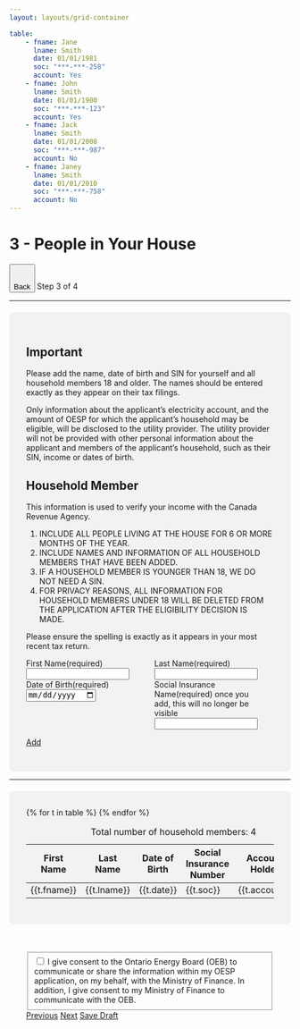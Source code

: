 ```yaml
---
layout: layouts/grid-container

table:
    - fname: Jane
      lname: Smith
      date: 01/01/1981
      soc: "***-***-258"
      account: Yes
    - fname: John
      lname: Smith
      date: 01/01/1980
      soc: "***-***-123"
      account: Yes
    - fname: Jack
      lname: Smith
      date: 01/01/2008
      soc: "***-***-987"
      account: No
    - fname: Janey
      lname: Smith
      date: 01/01/2010
      soc: "***-***-758"
      account: No
---
```

<style>
img {
  cover-fit: contain;
  max-width: 90%;
}
@media (max-width: 799px) {
    .small-table {
        display: block;
    }
    .large-table {
        display: none;
    }
}
@media (min-width: 800px) {
    .content {
        display: flex;
        gap: 30px;
    }
    .content .ontario-form-group {
        width: 45%;
    }
    .small-table {
        display: none;
    }
    .large-table {
        display: block;
    }
}
.two-thirds > div:first-child {
  width: 66%;

}
.two-up.ontario-input {
  margin: 0;
}
h3 {
  margin-bottom: 1rem;
}
h4 {
  margin-top: 1rem;
}

.save:after{
   content: 'Save Draft';
   display: block;
}
.save:focus:after,
.save:active:after{
   content: 'Draft Saved!';
   display: block;
}
</style>

<div class="container">

# 3 - People in Your House
<div class="ontario-step-indicator">
    <div class="ontario-row">
        <div class="ontario-columns ontario-small-12">
            <div class="ontario-step-indicator--with-back-button">
                <button class="ontario-button ontario-button--tertiary">
                    <svg class="ontario-icon" alt="" aria-hidden="true" focusable="false" sol:category="primary" viewBox="0 0 24 24" preserveAspectRatio="xMidYMid meet">  <use href="#ontario-icon-chevron-left"></use> </svg>Back
                </button>
                <span class="ontario-h4">Step&nbsp;3 of&nbsp;4</span>
            </div>
            <hr />
        </div>
    </div>
</div>
</div>
<div style="background-color: #F2F2F2; border-radius: 8px; padding: 30px; margin-top: 20px; " markdown="1">

## Important
Please add the name, date of birth and SIN for yourself and all household members 18 and older. The names should be entered exactly as they appear on their tax filings.

Only information about the applicant’s electricity account, and the amount of OESP for which the applicant’s household may be eligible, will be disclosed to the utility provider. The utility provider will not be provided with other personal information about the applicant and members of the applicant’s household, such as their SIN, income or dates of birth.

## Household Member
This information is used to verify your income with the Canada Revenue Agency.
1. INCLUDE ALL PEOPLE LIVING AT THE HOUSE FOR 6 OR MORE MONTHS OF THE YEAR.
2. INCLUDE NAMES AND INFORMATION OF ALL HOUSEHOLD MEMBERS THAT HAVE BEEN ADDED.
3. IF A HOUSEHOLD MEMBER IS YOUNGER THAN 18, WE DO NOT NEED A SIN.
4. FOR PRIVACY REASONS, ALL INFORMATION FOR HOUSEHOLD MEMBERS UNDER 18 WILL BE DELETED FROM THE APPLICATION AFTER THE ELIGIBILITY DECISION IS MADE.

 Please ensure the spelling is exactly as it appears in your most recent tax return.

<div class="content">
<div class="ontario-form-group">
    <label class="ontario-label">
        First Name<span class="ontario-label__flag">(required)</span>
    </label>
    <input class="ontario-input" type="text">
</div>

<div class="ontario-form-group">
    <label class="ontario-label">
        Last Name<span class="ontario-label__flag">(required)</span>
    </label>
    <input class="ontario-input" type="text">
</div>
</div>

<div class="content">
<div class="ontario-form-group">
    <label class="ontario-label">
        Date of Birth<span class="ontario-label__flag">(required)</span>
    </label>
    <br />
    <input class="ontario-input" type="date">
</div>

<div class="ontario-form-group">
    <label class="ontario-label">
        Social Insurance Name<span class="ontario-label__flag">(required)</span>
    </label>
    once you add, this will no longer be visible
    <input class="ontario-input" type="text">
</div>
</div>

<a href="/app3" class="ontario-button ontario-button--primary">Add</a>

</div><!-- close gray box -->

---

<div style="background-color: #F2F2F2; border-radius: 8px; padding: 30px; margin-top: 20px; " markdown="1">



<div class="small-table">
<table style="width: 98%;">
<caption>Total number of household members: 4</caption>
{% for t in table %}
<tr><td>First Name</td><td>{{ t.fname }}</td></tr>
<tr><td>Last Name</td><td>{{ t.lname }}</td></tr>
<tr><td>Date of Birth</td><td>{{ t.date }}</td></tr>
<tr><td>Social Insurance Number</td><td>{{ t.soc }}</td></tr>
<tr><td>Account Holder</td><td>{{ t.account }}</td></tr>
<tr><td colspan="2" style="border-bottom: 2px #000 solid;" class="ontario-table-highlight"><a href="#" class="ontario-button ontario-button--secondary">Edit</a></td></tr>
{% endfor %}
</table>
</div>

<div class="large-table ontario-table-div">
<table>
<caption>Total number of household members: 4</caption>
<thead>
<tr>
    <th>First Name</th><th>Last Name</th><th>Date of Birth<th>Social Insurance Number</th><th>Account Holder</th><th></th>
</tr>
</thead>
{% for t in table %}
<tr>
<td>{{t.fname}}</td><td>{{t.lname}}</td><td>{{t.date}}</td><td>{{t.soc}}</td><td>{{t.account}}</td><td><a href="#" class="ontario-button ontario-button--secondary">Edit</a></td>
</tr>
{% endfor %}
</table>
</div>

</div><!-- close gray box -->

<div style="padding: 30px; margin-top: 20px; " markdown="1">
<div class="ontario-form-group">
    <fieldset class="ontario-fieldset">
        <div class="ontario-checkboxes">
            <div class="ontario-checkboxes__item">
                <input class="ontario-checkboxes__input" id="checkbox-option-1" name="options" type="checkbox" value="option-1">
                <label class="ontario-checkboxes__label" for="checkbox-option-1">
                   I give consent to the Ontario Energy Board (OEB) to communicate or share the information within my OESP application, on my behalf, with the Ministry of Finance. In addition, I give consent to my Ministry of Finance to communicate with the OEB.
                </label>
            </div>
        </div>
    </fieldset>
</div>

<div class="button-group">
<a href="/app2" class="ontario-button ontario-button--secondary">Previous</a>
<a href="/app4" class="ontario-button ontario-button--primary">Next</a>
<a href="" class="ontario-button ontario-button--tertiary">Save Draft</a>
</div>

</div>


